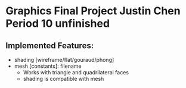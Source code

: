 # Graphics Final Project Justin Chen Period 10 unfinished

## Implemented Features:
  - shading [wireframe/flat/gouraud/phong]
  - mesh [constants]: filename
    * Works with triangle and quadrilateral faces
    * shading is compatible with mesh

